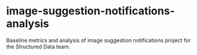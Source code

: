 # image-suggestion-notifications-analysis
Baseline metrics and analysis of image suggestion notifications project for the Structured Data team.
